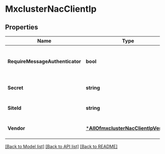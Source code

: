 # MxclusterNacClientIp

## Properties
Name | Type | Description | Notes
------------ | ------------- | ------------- | -------------
**RequireMessageAuthenticator** | **bool** | whether to require Message-Authenticator in requests | [optional] [default to false]
**Secret** | **string** | if different from above | [optional] [default to null]
**SiteId** | **string** | present only for 3rd party clients | [optional] [default to null]
**Vendor** | [***AllOfmxclusterNacClientIpVendor**](AllOfmxclusterNacClientIpVendor.md) |  | [optional] [default to null]

[[Back to Model list]](../README.md#documentation-for-models) [[Back to API list]](../README.md#documentation-for-api-endpoints) [[Back to README]](../README.md)

